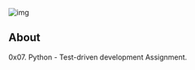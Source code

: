 ![img](https://assets.imaginablefutures.com/media/images/ALX_Logo.max-200x150.png)

## About

0x07. Python - Test-driven development Assignment.
